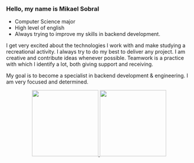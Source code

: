 ### Hello, my name is Mikael Sobral

- Computer Science major
- High level of english
- Always trying to improve my skills in backend development.

I get very excited about the technologies I work with and make studying a recreational activity. I always try to do my best to deliver any project. I am creative and contribute ideas whenever possible. Teamwork is a practice with which I identify a lot, both giving support and receiving.

My goal is to become a specialist in backend development & engineering. I am very focused and determined.

<div align="center">
  <a href="https://github.com/lugiakb">
  <img height="180em" src="https://github-readme-stats.vercel.app/api?username=lugiakb&show_icons=true&theme=algolia&include_all_commits=true&count_private=true"/>
  <img height="180em" src="https://github-readme-stats.vercel.app/api/top-langs/?username=lugiakb&layout=compact&langs_count=7&theme=algolia&count-private=true"/>
</div>
